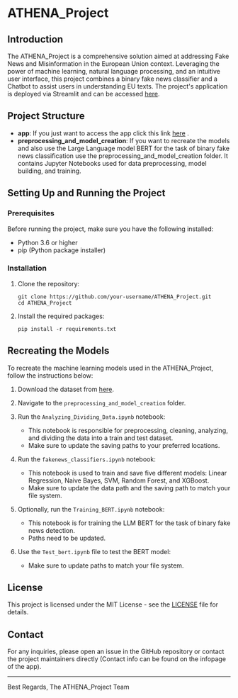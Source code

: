 # ATHENA_Project

## Introduction

The ATHENA_Project is a comprehensive solution aimed at addressing Fake News and Misinformation in the European Union context. Leveraging the power of machine learning, natural language processing, and an intuitive user interface, this project combines a binary fake news classifier and a Chatbot to assist users in understanding EU texts. The project's application is deployed via Streamlit and can be accessed [here](https://athenaproject-rhjxjf6gvs5r5fhpfr8p3g.streamlit.app/Transparency?fbclid=IwAR3Cd7rqWBQJIRO0gVrkiAQFb-HrxsK6m4SPYGvuGqgnPwCfuVeszvwuz3c).

## Project Structure

- **app**: If you just want to access the app click this link [here](https://athenaproject-rhjxjf6gvs5r5fhpfr8p3g.streamlit.app/InfoPage?fbclid=IwAR1cWa8F7rSsQYSZ4CQl1vWAWa6u1DvTIGEN4qOgdGRozbDgry6AYXE3pcY) .
- **preprocessing_and_model_creation**: If you want to recreate the models and also use the Large Language model BERT for the task of binary fake news classification use the preprocessing_and_model_creation folder. It contains Jupyter Notebooks used for data preprocessing, model building, and training.
  
## Setting Up and Running the Project

### Prerequisites

Before running the project, make sure you have the following installed:
- Python 3.6 or higher
- pip (Python package installer)

### Installation

1. Clone the repository:

   ```
   git clone https://github.com/your-username/ATHENA_Project.git
   cd ATHENA_Project
   ```

2. Install the required packages:

   ```
   pip install -r requirements.txt
   ```

## Recreating the Models

To recreate the machine learning models used in the ATHENA_Project, follow the instructions below:

1. Download the dataset from [here](https://www.kaggle.com/datasets/stevenpeutz/misinformation-fake-news-text-dataset-79k/).

2. Navigate to the `preprocessing_and_model_creation` folder.

3. Run the `Analyzing_Dividing_Data.ipynb` notebook:
   - This notebook is responsible for preprocessing, cleaning, analyzing, and dividing the data into a train and test dataset.
   - Make sure to update the saving paths to your preferred locations.

4. Run the `fakenews_classifiers.ipynb` notebook:
   - This notebook is used to train and save five different models: Linear Regression, Naive Bayes, SVM, Random Forest, and XGBoost.
   - Make sure to update the data path and the saving path to match your file system.

5. Optionally, run the `Training_BERT.ipynb` notebook:
   - This notebook is for training the LLM BERT for the task of binary fake news detection.
   - Paths need to be updated.

6. Use the `Test_bert.ipynb` file to test the BERT model:
   - Make sure to update paths to match your file system.
     

## License

This project is licensed under the MIT License - see the [LICENSE](LICENSE) file for details.

## Contact

For any inquiries, please open an issue in the GitHub repository or contact the project maintainers directly (Contact info can be found on the infopage of the app).

---

Best Regards,
The ATHENA_Project Team
